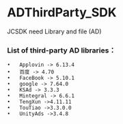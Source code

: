# ADThirdParty_SDK
JCSDK need Library and file (AD)

### List of third-party AD libraries：

	•	Applovin -> 6.13.4
	•	百度 -> 4.70
	•	FaceBook -> 5.10.1
	•	google -> 7.64.0
	•	KSAd -> 3.3.3
	•	Mintegral -> 6.6.1
	•	TengXun ->4.11.11
	•	TouTiao ->3.3.0.0
	•	UnityAds ->3.4.8
